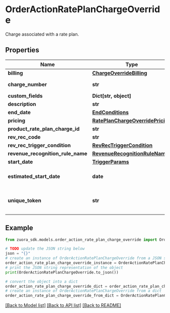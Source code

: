 # OrderActionRatePlanChargeOverride

Charge associated with a rate plan. 

## Properties

Name | Type | Description | Notes
------------ | ------------- | ------------- | -------------
**billing** | [**ChargeOverrideBilling**](ChargeOverrideBilling.md) |  | [optional] 
**charge_number** | **str** | Charge number of the charge. For example, C-00000307.  If you do not set this field, Zuora will generate the charge number.  | [optional] 
**custom_fields** | **Dict[str, object]** | Container for custom fields of a Rate Plan Charge object.  | [optional] 
**description** | **str** | Description of the charge.  | [optional] 
**end_date** | [**EndConditions**](EndConditions.md) |  | [optional] 
**pricing** | [**RatePlanChargeOverridePricing**](RatePlanChargeOverridePricing.md) |  | [optional] 
**product_rate_plan_charge_id** | **str** | Internal identifier of the product rate plan charge that the charge is based on.  | 
**rev_rec_code** | **str** | Revenue Recognition Code  | [optional] 
**rev_rec_trigger_condition** | [**RevRecTriggerCondition**](RevRecTriggerCondition.md) |  | [optional] 
**revenue_recognition_rule_name** | [**RevenueRecognitionRuleName**](RevenueRecognitionRuleName.md) |  | [optional] 
**start_date** | [**TriggerParams**](TriggerParams.md) |  | [optional] 
**estimated_start_date** | **date** | **Note**: This field is only available if you have the [Pending Charge Flexibility] (https://knowledgecenter.zuora.com/Billing/Billing_and_Payments/J_Billing_Operations/Pending_Charge_Flexibility). feature enabled. Estimated Start Date of the charge. | [optional] 
**unique_token** | **str** | Unique identifier for the charge. This identifier enables you to refer to the charge before the charge has an internal identifier in Zuora.  For instance, suppose that you want to use a single order to add a product to a subscription and later update the same product. When you add the product, you can set a unique identifier for the charge. Then when you update the product, you can use the same unique identifier to specify which charge to modify.  | [optional] 

## Example

```python
from zuora_sdk.models.order_action_rate_plan_charge_override import OrderActionRatePlanChargeOverride

# TODO update the JSON string below
json = "{}"
# create an instance of OrderActionRatePlanChargeOverride from a JSON string
order_action_rate_plan_charge_override_instance = OrderActionRatePlanChargeOverride.from_json(json)
# print the JSON string representation of the object
print(OrderActionRatePlanChargeOverride.to_json())

# convert the object into a dict
order_action_rate_plan_charge_override_dict = order_action_rate_plan_charge_override_instance.to_dict()
# create an instance of OrderActionRatePlanChargeOverride from a dict
order_action_rate_plan_charge_override_from_dict = OrderActionRatePlanChargeOverride.from_dict(order_action_rate_plan_charge_override_dict)
```
[[Back to Model list]](../README.md#documentation-for-models) [[Back to API list]](../README.md#documentation-for-api-endpoints) [[Back to README]](../README.md)


